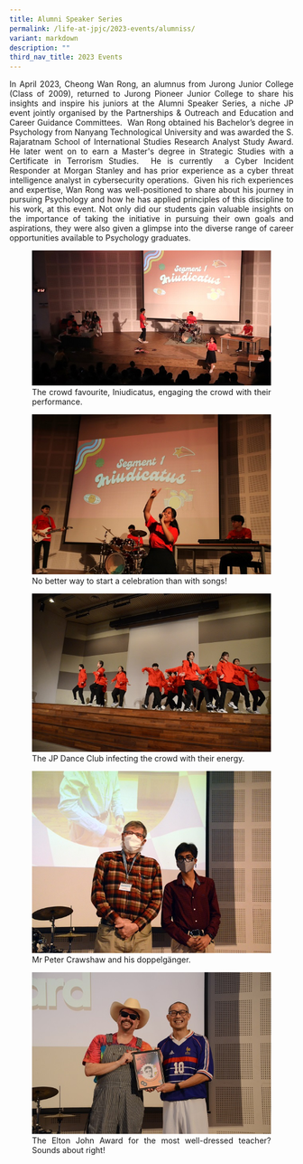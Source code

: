 ```yaml
---
title: Alumni Speaker Series
permalink: /life-at-jpjc/2023-events/alumniss/
variant: markdown
description: ""
third_nav_title: 2023 Events
---
```

<div align="justify">

<p>In April 2023, Cheong Wan Rong, an alumnus from Jurong Junior College (Class of 2009), returned to Jurong Pioneer Junior College to share his insights and inspire his juniors at the Alumni Speaker Series, a niche JP event jointly organised by the Partnerships &amp; Outreach and Education and Career Guidance Committees.&nbsp; Wan Rong obtained his Bachelor’s degree in Psychology from Nanyang Technological University and was awarded the S. Rajaratnam School of International Studies Research Analyst Study Award. He later went on to earn a Master's degree in Strategic Studies with a Certificate in Terrorism Studies.&nbsp; He is currently &nbsp;a Cyber Incident Responder at Morgan Stanley and has prior experience as a cyber threat intelligence analyst in cybersecurity operations.&nbsp; Given his rich experiences and expertise, Wan Rong was well-positioned to share about his journey in pursuing Psychology and how he has applied principles of this discipline to his work, at this event. Not only did our students gain valuable insights on the importance of taking the initiative in pursuing their own goals and aspirations, they were also given a glimpse into the diverse range of career opportunities available to Psychology graduates.</p>

	
<figure>
<img src="/images/Life%20@%20JPJC/2023%20Teachers%20Day%20Celebration/Tday_img1.JPG">
<figcaption> The crowd favourite, Iniudicatus, engaging the crowd with their performance.</figcaption></figure>

<figure>
<img src="/images/Life%20@%20JPJC/2023%20Teachers%20Day%20Celebration/Tday_img2.JPG">
<figcaption>  No better way to start a celebration than with songs!</figcaption></figure>

<figure>
<img src="/images/Life%20@%20JPJC/2023%20Teachers%20Day%20Celebration/Tday_img3.JPG">
<figcaption> The JP Dance Club infecting the crowd with their energy.</figcaption></figure>	

<figure>
<img src="/images/Life%20@%20JPJC/2023%20Teachers%20Day%20Celebration/Tday_img5.JPG">
<figcaption>     Mr Peter Crawshaw and his doppelgänger.</figcaption></figure>

<figure>
<img src="/images/Life%20@%20JPJC/2023%20Teachers%20Day%20Celebration/Tday_img6.JPG">
<figcaption> The Elton John Award for the most well-dressed teacher? Sounds about right!</figcaption></figure>	
	
</div>